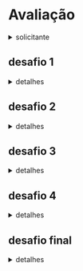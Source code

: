 # Avaliação

<details>
<summary>solicitante</summary>

<img
    src="https://e7.pngegg.com/pngimages/536/147/png-clipart-logo-harry-potter-and-the-cursed-child-hogwarts-james-potter-fictional-universe-of-harry-potter-harry-potter-logo-magic-thumbnail.png"
    alt="escudo hogwarts"
    width="65%">

Sua equipe foi contratada pela Escola de Magia e Bruxaria de Hogwarts para criar uma série de Algoritmos, já que eles não possuem experiência em programas.

Como a escola não tem experiência com computadores, apenas uma máquina foi adquirida e ela ainda estava amaldiçoada. Essa maldição fez com que apenas duas pessoas pudessem estar próximas sem desligar e apenas um poder usar. Para que a equipe seja bem avaliada, todos os integrantes tem que desenvolver os códigos. Então, para isso, haverá um revezamento no uso da máquina.

Eis as regras :
- apenas um aluno de cada vez poderá usar o teclado;
- um segundo aluno sentará ao lado e pode opinar sobre o código, mas não pode tocar no teclado ou mouse;
- após 60 segundos, o aluno do teclado irá para o fundo da sala para junto do resto da turma e o aluno papagaio sentará na cadeira do teclado;
- um aluno do fundo da sala sentará na posição de papagaio;
- os alunos do fundo da sala, podem usar um computador para testes e buscar material;
- a ordem de uso da máquina será definida em um sorteio no começo e deverá ser mantida até o final;

</details>

## desafio 1

<details>
<summary>detalhes</summary>

A professora Minerva recebeu vocês na entrada de Hogwarts. Ela os encaminhou até um computador velho e amarelado, com um monitor de tubo. Como ela ainda não conhece as capacidade da equipe, ela gostaria de testar todos antes que outros professores façam suas solicitações.

Então, ela pediu os seguintes algoritmos :
- um programa que peça um número inteiro positivo e some todos os valores de zero até o número informado;
- um programa que peça dois números inteiros distintos e depois some todos os números no intervalo especificado;
- um programa que peça dez números inteiros, depois peça um novo número inteiro e verifique se ele já foi digitado anteriormente;

</details>

## desafio 2

<details>
<summary>detalhes</summary>

Após o teste, a professora Minerva ficou muito satisfeita.

Vocês desmontaram o computador e a seguiram até a Estufa. Lá, encontraram a professora Sprout, da aula de Herbologia. Vocês se instalaram em um canto e aguardaram.

O local possuia muitas plantas, de diferentes espécies. Então, ela quer um programa para calcular a taxa de crescimento de duas plantas. Ela possui uma Mandrágora que tem 0.50m e cresce 2cm por ano e um Visgo do Diabo que tem 0.10m e cresce 3cm por ano.

Ela gostaria que vocês construissem um algoritmo que calculasse e mostrasse quantos anos serão necessários para que o Visgo do Diabo seja maior que a Mandrágora.

</details>

## desafio 3

<details>
<summary>detalhes</summary>

Depois de deixarem a professora Sprout muito satisfeita, vocês foram encaminhados, ainda pela professora Minerva, até as masmorras. Lá, eram esperados pelo professor Snape, da Aula de Poções. Ele está muito irritado que vários alunos do outro lado do oceano não sabem converter corretamente as escalas de temperatura, fazendo que caldeirões explodam durante suas as aulas. Então, sem floreios, ele vai logo dizendo o que quer.

Ele quer que sua equipe crie um programa que realize as conversões da tabela abaixo :

<img
    src="https://www.infoescola.com/wp-content/uploads/2010/01/conversao-de-escalas-termometricas-tabela.jpg"
    alt="imagem dos elementos da divisão"
    width="65%">

O que ele espera do programa : um aluno irá digitar que conversão gostaria de realizar. Uma vez escolhida, seu programa deverá receber como entrada um valor numérico do tipo **float** e mostrar uma mensagem informando a temperatura em uma escala e seu valor correspondente na escala a ser convertida.

</details>

## desafio 4

<details>
<summary>detalhes</summary>

Após finalmente sair da masmorra fechada e claustrofóbica e deixar para trás um professor muito carrancudo, vocês foram encaminhados pela professora Minerva até a Madame Hooch, da Turma de Voo no campo de Quadribol. Ela gostaria de um programa para calcular os pontos de uma partida. Cada gol vale dez pontos e a captura do pomo de ouro vale cento e cinquenta pontos.

Ela quer que desenvolvam um programa que seja usado durante uma partida de Quadribol.

O que ele deverá fazer :
- especificar as duas casas que irão disputar a partida :
    - Grifinória, Lufa-Lufa, Corvinal ou Sonserina;
- guardar a pontuação na ordem de marcação que acontecer durante o jogo;
- quando o pomo for capturado, especificar a casa que o capturou;
- mostrar o placar final da partida indicando a casa vencedora;

</details>

## desafio final

<details>
<summary>detalhes</summary>

Uma vez terminado, vocês desmontam novamente o computador e seguiram a professora Minerva de volta ao castelo. Uma vez lá dentro, vocês foram encaminhados para a sala do diretor Albus Dumbledore.

Ele gostaria que criem um algoritmo para calcular a média de um aluno de alguma disciplina da escola.

As notas são passadas usando letras, mas cada uma tem uma pontuação específica, conforme a tabela abaixo :

| nota | valor numérico || nota | valor numérico || nota | valor numérico |
| :----: | :----: | :----: | :----: | :----: | :----: | :----: | :----: |
| A+ | 10.0 || A | 9.7 || A- | 9.3 |
| B+ | 8.9 || B | 8.4 || B- | 7.9 |
| C+ | 7.4 || C | 6.9 || C- | 6.4 |
| D+ | 5.9 || D | 3.9 || D- | 2.0 |
| F  | 0.0 |

Ele quer que vocês criem um programa que peça o nome do aluno, sua casa, uma disciplina da lista (Transfiguração, Herbologia, Poções, Astronomia, Defesa Contra as Artes das Trevas e Trato das Criaturas Mágicas) e 5 notas do aluno (A, B-, etc). Depois, calcule sua média.

Se a média for maior ou igual 9.5, exiba a mensagem "Nível Auror". Se a média for menor que 9.5 e maior que 8.4, exiba a mensagem "Ótimo". Média menor que 8.5 e maior que 7.4, "Excede Expectativas". Média menor que 7.4 e maior que 5.9, "Aceitável". Média menor que 6.0 e e maior que 3.9, "Péssimo (Recuperação)". Média menor que 4.0 e maior que 1.9, "Deplorável". Média menor que 2.0, "Trasgo".

Por fim, exiba o nome do aluno, a sua casa, a disciplina, sua lista de suas notas, a média atingida e a respectiva mensagem.

</details>

